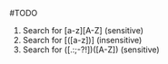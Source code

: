#TODO
1. Search for [a-z][A-Z] (sensitive)
2. Search for \[([a-z])\] (insensitive)
3. Search for ([.:;-?!])([A-Z]) (sensitive)